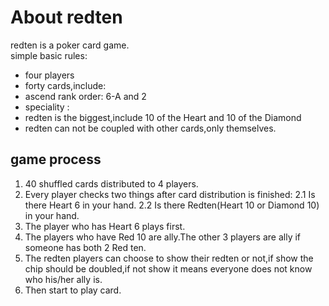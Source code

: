 # About redten

redten is a poker card game.  
simple basic rules:  
* four players
* forty cards,include:
 * ascend rank order: 6-A and 2 
* speciality :
 * redten is the biggest,include 10 of the Heart and 10 of the Diamond
 * redten can not be coupled with other cards,only themselves.

## game process
1. 40 shuffled cards distributed to 4 players.
2. Every player checks two things after card distribution is finished:
    2.1 Is there Heart 6 in your hand.
    2.2 Is there Redten(Heart 10 or Diamond 10) in your hand.
3. The player who has Heart 6 plays first.
4. The players who have Red 10 are ally.The other 3 players are ally if
   someone has both 2 Red ten.
5. The redten players can choose to show their redten or not,if show 
   the chip should be doubled,if not show it means everyone does not know 
   who his/her ally is.
6. Then start to play card.
